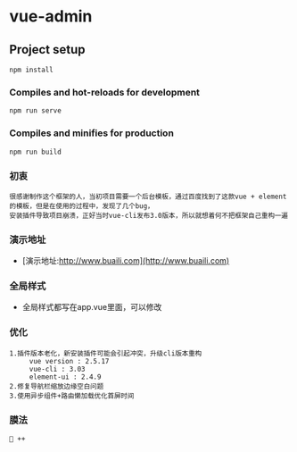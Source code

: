 # vue-admin

## Project setup
```
npm install
```

### Compiles and hot-reloads for development
```
npm run serve
```

### Compiles and minifies for production
```
npm run build
```
### 初衷
```
很感谢制作这个框架的人，当初项目需要一个后台模板，通过百度找到了这款vue + element的模板，但是在使用的过程中，发现了几个bug，
安装插件导致项目崩溃，正好当时vue-cli发布3.0版本，所以就想着何不把框架自己重构一遍
```
### 演示地址

* [演示地址:http://www.buaili.com](http://www.buaili.com)

### 全局样式

* 全局样式都写在app.vue里面，可以修改

### 优化
```
1.插件版本老化，新安装插件可能会引起冲突，升级cli版本重构
     vue version : 2.5.17
     vue-cli : 3.03
     element-ui : 2.4.9
2.修复导航栏缩放边缘空白问题 
3.使用异步组件+路由懒加载优化首屏时间
```
### 膜法
```
🐸 ++
```